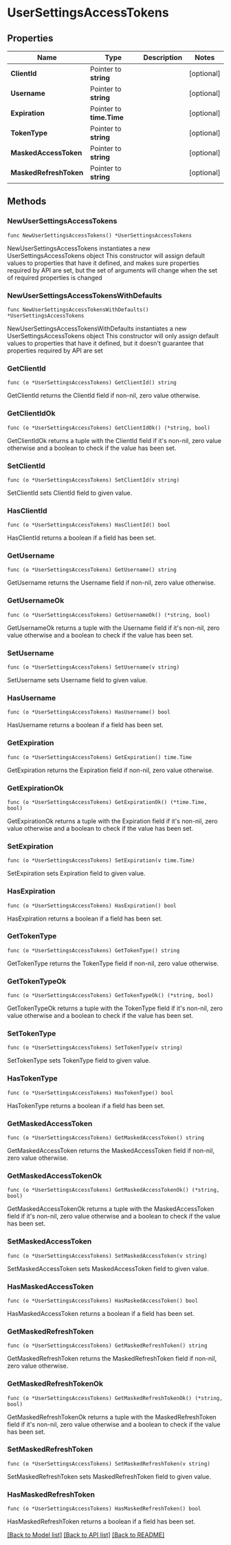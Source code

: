 # UserSettingsAccessTokens

## Properties

Name | Type | Description | Notes
------------ | ------------- | ------------- | -------------
**ClientId** | Pointer to **string** |  | [optional] 
**Username** | Pointer to **string** |  | [optional] 
**Expiration** | Pointer to **time.Time** |  | [optional] 
**TokenType** | Pointer to **string** |  | [optional] 
**MaskedAccessToken** | Pointer to **string** |  | [optional] 
**MaskedRefreshToken** | Pointer to **string** |  | [optional] 

## Methods

### NewUserSettingsAccessTokens

`func NewUserSettingsAccessTokens() *UserSettingsAccessTokens`

NewUserSettingsAccessTokens instantiates a new UserSettingsAccessTokens object
This constructor will assign default values to properties that have it defined,
and makes sure properties required by API are set, but the set of arguments
will change when the set of required properties is changed

### NewUserSettingsAccessTokensWithDefaults

`func NewUserSettingsAccessTokensWithDefaults() *UserSettingsAccessTokens`

NewUserSettingsAccessTokensWithDefaults instantiates a new UserSettingsAccessTokens object
This constructor will only assign default values to properties that have it defined,
but it doesn't guarantee that properties required by API are set

### GetClientId

`func (o *UserSettingsAccessTokens) GetClientId() string`

GetClientId returns the ClientId field if non-nil, zero value otherwise.

### GetClientIdOk

`func (o *UserSettingsAccessTokens) GetClientIdOk() (*string, bool)`

GetClientIdOk returns a tuple with the ClientId field if it's non-nil, zero value otherwise
and a boolean to check if the value has been set.

### SetClientId

`func (o *UserSettingsAccessTokens) SetClientId(v string)`

SetClientId sets ClientId field to given value.

### HasClientId

`func (o *UserSettingsAccessTokens) HasClientId() bool`

HasClientId returns a boolean if a field has been set.

### GetUsername

`func (o *UserSettingsAccessTokens) GetUsername() string`

GetUsername returns the Username field if non-nil, zero value otherwise.

### GetUsernameOk

`func (o *UserSettingsAccessTokens) GetUsernameOk() (*string, bool)`

GetUsernameOk returns a tuple with the Username field if it's non-nil, zero value otherwise
and a boolean to check if the value has been set.

### SetUsername

`func (o *UserSettingsAccessTokens) SetUsername(v string)`

SetUsername sets Username field to given value.

### HasUsername

`func (o *UserSettingsAccessTokens) HasUsername() bool`

HasUsername returns a boolean if a field has been set.

### GetExpiration

`func (o *UserSettingsAccessTokens) GetExpiration() time.Time`

GetExpiration returns the Expiration field if non-nil, zero value otherwise.

### GetExpirationOk

`func (o *UserSettingsAccessTokens) GetExpirationOk() (*time.Time, bool)`

GetExpirationOk returns a tuple with the Expiration field if it's non-nil, zero value otherwise
and a boolean to check if the value has been set.

### SetExpiration

`func (o *UserSettingsAccessTokens) SetExpiration(v time.Time)`

SetExpiration sets Expiration field to given value.

### HasExpiration

`func (o *UserSettingsAccessTokens) HasExpiration() bool`

HasExpiration returns a boolean if a field has been set.

### GetTokenType

`func (o *UserSettingsAccessTokens) GetTokenType() string`

GetTokenType returns the TokenType field if non-nil, zero value otherwise.

### GetTokenTypeOk

`func (o *UserSettingsAccessTokens) GetTokenTypeOk() (*string, bool)`

GetTokenTypeOk returns a tuple with the TokenType field if it's non-nil, zero value otherwise
and a boolean to check if the value has been set.

### SetTokenType

`func (o *UserSettingsAccessTokens) SetTokenType(v string)`

SetTokenType sets TokenType field to given value.

### HasTokenType

`func (o *UserSettingsAccessTokens) HasTokenType() bool`

HasTokenType returns a boolean if a field has been set.

### GetMaskedAccessToken

`func (o *UserSettingsAccessTokens) GetMaskedAccessToken() string`

GetMaskedAccessToken returns the MaskedAccessToken field if non-nil, zero value otherwise.

### GetMaskedAccessTokenOk

`func (o *UserSettingsAccessTokens) GetMaskedAccessTokenOk() (*string, bool)`

GetMaskedAccessTokenOk returns a tuple with the MaskedAccessToken field if it's non-nil, zero value otherwise
and a boolean to check if the value has been set.

### SetMaskedAccessToken

`func (o *UserSettingsAccessTokens) SetMaskedAccessToken(v string)`

SetMaskedAccessToken sets MaskedAccessToken field to given value.

### HasMaskedAccessToken

`func (o *UserSettingsAccessTokens) HasMaskedAccessToken() bool`

HasMaskedAccessToken returns a boolean if a field has been set.

### GetMaskedRefreshToken

`func (o *UserSettingsAccessTokens) GetMaskedRefreshToken() string`

GetMaskedRefreshToken returns the MaskedRefreshToken field if non-nil, zero value otherwise.

### GetMaskedRefreshTokenOk

`func (o *UserSettingsAccessTokens) GetMaskedRefreshTokenOk() (*string, bool)`

GetMaskedRefreshTokenOk returns a tuple with the MaskedRefreshToken field if it's non-nil, zero value otherwise
and a boolean to check if the value has been set.

### SetMaskedRefreshToken

`func (o *UserSettingsAccessTokens) SetMaskedRefreshToken(v string)`

SetMaskedRefreshToken sets MaskedRefreshToken field to given value.

### HasMaskedRefreshToken

`func (o *UserSettingsAccessTokens) HasMaskedRefreshToken() bool`

HasMaskedRefreshToken returns a boolean if a field has been set.


[[Back to Model list]](../README.md#documentation-for-models) [[Back to API list]](../README.md#documentation-for-api-endpoints) [[Back to README]](../README.md)


